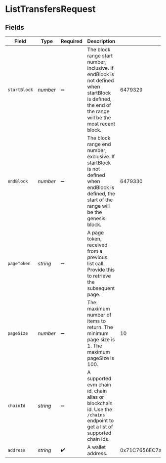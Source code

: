 # ListTransfersRequest

## Fields

| Field          | Type       | Required | Description                                                                                                                                         | Example                                    |
| -------------- | ---------- | -------- | --------------------------------------------------------------------------------------------------------------------------------------------------- | ------------------------------------------ |
| `startBlock` | *number* | ➖       | The block range start number, inclusive. If endBlock is not defined when startBlock is defined, the end of the range will be the most recent block. | 6479329                                    |
| `endBlock`   | *number* | ➖       | The block range end number, exclusive. If startBlock is not defined when endBlock is defined, the start of the range will be the genesis block.     | 6479330                                    |
| `pageToken`  | *string* | ➖       | A page token, received from a previous list call. Provide this to retrieve the subsequent page.                                                     |                                            |
| `pageSize`   | *number* | ➖       | The maximum number of items to return. The minimum page size is 1. The maximum pageSize is 100.                                                     | 10                                         |
| `chainId`    | *string* | ➖       | A supported evm chain id, chain alias or blockchain id. Use the `/chains` endpoint to get a list of supported chain ids.                          |                                            |
| `address`    | *string* | ✔️     | A wallet address.                                                                                                                                   | 0x71C7656EC7ab88b098defB751B7401B5f6d8976F |
